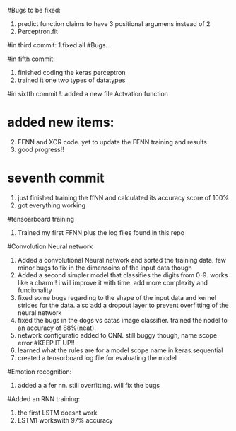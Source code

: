  #Bugs to be fixed:
 1. predict function claims to have 3 positional argumens instead of 2
 2. Perceptron.fit

 #in third commit:
 1.fixed all #Bugs...

 #in fifth commit:
 1. finished coding the keras perceptron
 2. trained it one two types of datatypes
 
 #in sixtth commit
 !. added a new file Actvation function

 # added new items:
 2. FFNN and XOR code. yet to update the FFNN training and results
 3. good progress!!
 
# seventh commit
1. just finished training the ffNN and calculated its accuracy score of 100%
2. got everything working

 #tensoarboard training
 1. Trained my first FFNN plus the log files found in this repo

 #Convolution Neural network
 1. Added a convolutional Neural network and sorted the training data. few minor bugs to fix in the dimensoins of the input data though
 2. Added a second simpler model that classifies the digits from 0-9. works like a charm!! i will improve it with time. add more complexity and funcionality
 3. fixed some bugs regarding to the shape of the input data and kernel strides for the data. also add a dropout layer to prevent overfitting of the neural network
 4. fixed the bugs in the dogs vs catas image classifier. trained the nodel to an accuracy of 88%(neat). 
 5. network configuratio added to CNN. still buggy though, name scope error
 #KEEP IT UP!!
 6. learned what the rules are for a model scope name in keras.sequential
 7. created a tensorboard log file for evaluating the model

 #Emotion recognition:
 1. added a a fer nn. still overfitting. will fix the bugs

 #Added an RNN training:
 1. the first LSTM doesnt work
 2. LSTM1 workswith 97% accuracy
